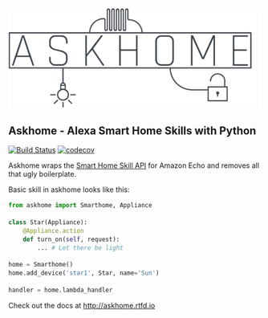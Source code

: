 ![Logo](docs/_static/logo.png)
## Askhome - Alexa Smart Home Skills with Python
[![Build Status](https://travis-ci.org/mathead/askhome.svg?branch=master)](https://travis-ci.org/mathead/askhome)
[![codecov](https://codecov.io/gh/mathead/askhome/branch/master/graph/badge.svg)](https://codecov.io/gh/mathead/askhome)

Askhome wraps the [Smart Home Skill API](https://developer.amazon.com/public/solutions/alexa/alexa-skills-kit/docs/smart-home-skill-api-reference) for Amazon Echo and removes all that ugly boilerplate.

Basic skill in askhome looks like this:
```python
from askhome import Smarthome, Appliance

class Star(Appliance):
    @Appliance.action
    def turn_on(self, request):
        ... # Let there be light
        
home = Smarthome()
home.add_device('star1', Star, name='Sun')

handler = home.lambda_handler
```

Check out the docs at http://askhome.rtfd.io
